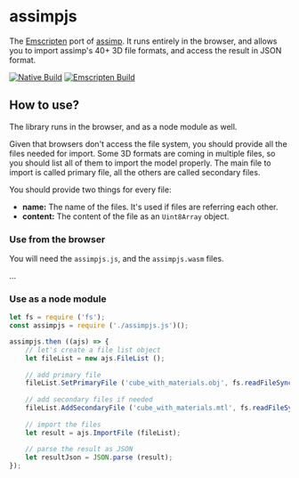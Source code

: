 # assimpjs

The [Emscripten](https://emscripten.org) port of [assimp](https://github.com/assimp/assimp). It runs entirely in the browser, and allows you to import assimp's 40+ 3D file formats, and access the result in JSON format.

[![Native Build](https://github.com/kovacsv/assimpjs/actions/workflows/native_build.yml/badge.svg)](https://github.com/kovacsv/assimpjs/actions/workflows/native_build.yml)
[![Emscripten Build](https://github.com/kovacsv/assimpjs/actions/workflows/emscripten_build.yml/badge.svg)](https://github.com/kovacsv/assimpjs/actions/workflows/emscripten_build.yml)

## How to use?

The library runs in the browser, and as a node module as well.

Given that browsers don't access the file system, you should provide all the files needed for import. Some 3D formats are coming in multiple files, so you should list all of them to import the model properly. The main file to import is called primary file, all the others are called secondary files.

You should provide two things for every file:
- **name:** The name of the files. It's used if files are referring each other.
- **content:** The content of the file as an `Uint8Array` object.

### Use from the browser

You will need the `assimpjs.js`, and the `assimpjs.wasm` files.

...

### Use as a node module

```js
let fs = require ('fs');
const assimpjs = require ('./assimpjs.js')();

assimpjs.then ((ajs) => {
    // let's create a file list object
    let fileList = new ajs.FileList ();
    
    // add primary file
    fileList.SetPrimaryFile ('cube_with_materials.obj', fs.readFileSync ('testfiles/cube_with_materials.obj'))
    
    // add secondary files if needed
    fileList.AddSecondaryFile ('cube_with_materials.mtl', fs.readFileSync ('testfiles/cube_with_materials.mtl'))
    
    // import the files
    let result = ajs.ImportFile (fileList);
    
    // parse the result as JSON
    let resultJson = JSON.parse (result);
});
```

